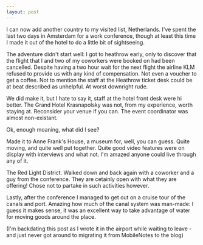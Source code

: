 ```yaml
---
layout: post
---
```


I can now add another country to my visited list, Netherlands. I've spent the last two days in Amsterdam for a work conference, though at least this time I made it out of the hotel to do a little bit of sightseeing.

The adventure didn't start well: I got to heathrow early, only to discover that the flight that I and two of my coworkers were booked on had been cancelled. Despite having a two hour wait for the next flight the airline KLM refused to provide us with any kind of compensation. Not even a voucher to get a coffee. Not to mention the staff at the Heathrow ticket desk could be at beat described as unhelpful. At worst downright rude.

We did make it, but I hate to say it, staff at the hotel front desk were hi better. The Grand Hotel Krasnapolsky was not, from my experience, worth staying at. Reconsider your venue if you can. The event coordinator was almost non-existant.

Ok, enough moaning, what did I see?

Made it to Anne Frank's House, a museum for, well, you can guess. Quite moving, and quite well put together. Quite good video features were on display with interviews and what not. I'm amazed anyone could live through any of it.

The Red Light District. Walked down and back again with a coworker and a guy from the conference. They are cetainly open with what they are offering! Chose not to partake in such activities however.

Lastly, after the conference I managed to get out on a cruise tour of the canals and port. Amazing how much of the canal system was man-made: I guess it makes sense, it was an excellent way to take advantage of water for moving goods around the place.

(I'm backdating this post as I wrote it in the airport while waiting to leave - and just never got around to migrating it from MobileNotes to the blog)
